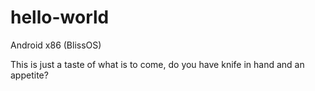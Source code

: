# hello-world
Android x86 (BlissOS)

This is just a taste of what is to come, do you have knife in hand and an appetite?
